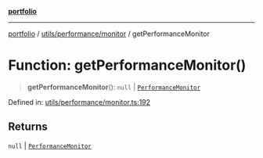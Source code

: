 [**portfolio**](../../../../README.md)

***

[portfolio](../../../../modules.md) / [utils/performance/monitor](../README.md) / getPerformanceMonitor

# Function: getPerformanceMonitor()

> **getPerformanceMonitor**(): `null` \| [`PerformanceMonitor`](../classes/PerformanceMonitor.md)

Defined in: [utils/performance/monitor.ts:192](https://github.com/tnorlund/Portfolio/blob/16ff5b010f7345be5848c350fe0b629806745794/portfolio/utils/performance/monitor.ts#L192)

## Returns

`null` \| [`PerformanceMonitor`](../classes/PerformanceMonitor.md)
